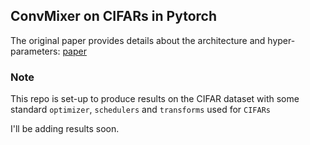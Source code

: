 ## ConvMixer on CIFARs in Pytorch

The original paper provides details about the architecture and hyper-parameters: [paper](https://openreview.net/forum?id=TVHS5Y4dNvM)

### Note

This repo is set-up to produce results on the CIFAR dataset with some standard `optimizer`, `schedulers` and `transforms` used for `CIFARs`

I'll be adding results soon. 
